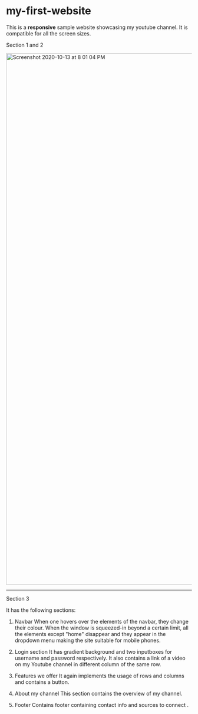 # my-first-website

This is a **responsive** sample website showcasing my youtube channel. It is compatible for all the screen sizes.

Section 1 and 2

<img width="1440" alt="Screenshot 2020-10-13 at 8 01 04 PM" src="https://user-images.githubusercontent.com/34738261/95888886-50b60780-0d9f-11eb-88a6-6aa5de2893ce.png">

____________________________________________________________________________________________________________________________________________________

Section 3



It has the following sections:
1. Navbar
    When one hovers over the elements of the navbar, they change their colour.
    When the window is squeezed-in beyond a certain limit, all the elements except "home" disappear and they appear in the dropdown menu making the site suitable       for mobile phones.
    
2. Login section
    It has gradient background and two inputboxes for username and password respectively. It also contains a link of a video on my Youtube channel in different         column of the same row.
    
3. Features we offer
    It again implements the usage of rows and columns and contains a button.
    
4. About my channel
    This section contains the overview of my channel.
    
5. Footer
    Contains footer containing contact info and sources to connect      .
